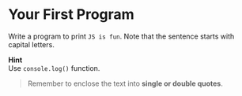 # Your First Program

Write a program to print `JS is fun`. Note that the sentence starts with capital letters.

**Hint**  
Use `console.log()` function.

> Remember to enclose the text into **single or double quotes**.

